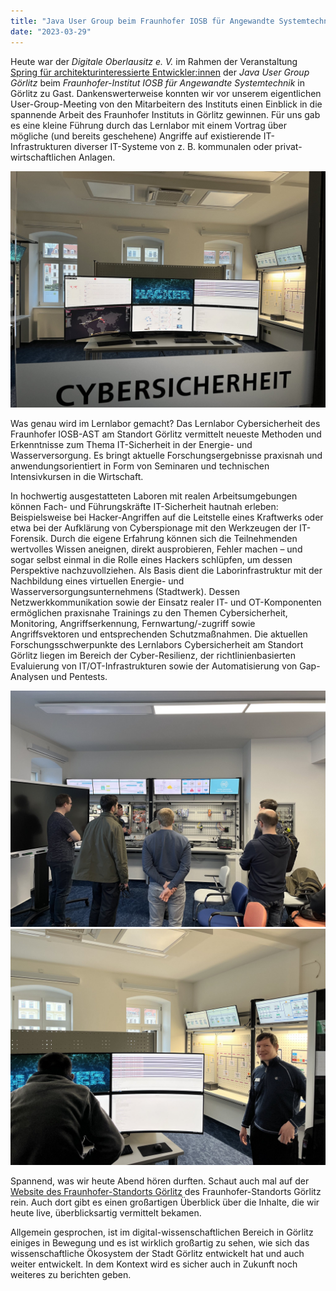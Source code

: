 ```yaml
---
title: "Java User Group beim Fraunhofer IOSB für Angewandte Systemtechnik"
date: "2023-03-29"
---
```


Heute war der *Digitale Oberlausitz e. V.* im Rahmen der Veranstaltung [Spring für architekturinteressierte Entwickler:innen](https://www.jug-gr.de/talks/2023-03-29-spring_fuer_architekturinteressierte_entwickler_innen/) der *Java User Group Görlitz* beim *Fraunhofer-Institut IOSB für Angewandte Systemtechnik* in Görlitz zu Gast. Dankenswerterweise konnten wir vor unserem eigentlichen User-Group-Meeting von den Mitarbeitern des Instituts einen Einblick in die spannende Arbeit des Fraunhofer Instituts in Görlitz gewinnen. Für uns gab es eine kleine Führung durch das Lernlabor mit einem Vortrag über mögliche (und bereits geschehene) Angriffe auf existierende IT-Infrastrukturen diverser IT-Systeme von z. B. kommunalen oder privat-wirtschaftlichen Anlagen. 

![Bild vom Fraunhofer IOSB Lernlabor für Cybersicherheit](../../images/2023-03-29-fraunhofer-jug-1.jpg  "Fraunhofer IOSB - Lernlabor für Cybersicherheit")

Was genau wird im Lernlabor gemacht? Das Lernlabor Cybersicherheit des Fraunhofer IOSB-AST am Standort Görlitz vermittelt neueste Methoden und Erkenntnisse zum Thema IT-Sicherheit in der Energie- und Wasserversorgung. Es bringt aktuelle Forschungsergebnisse praxisnah und anwendungsorientiert in Form von Seminaren und technischen Intensivkursen in die Wirtschaft. 

<!--more-->

In hochwertig ausgestatteten Laboren mit realen Arbeitsumgebungen können Fach- und Führungskräfte IT-Sicherheit hautnah erleben: Beispielsweise bei Hacker-Angriffen auf die Leitstelle eines Kraftwerks oder etwa bei der Aufklärung von Cyberspionage mit den Werkzeugen der IT-Forensik. Durch die eigene Erfahrung können sich die Teilnehmenden wertvolles Wissen aneignen, direkt ausprobieren, Fehler machen – und sogar selbst einmal in die Rolle eines Hackers schlüpfen, um dessen Perspektive nachzuvollziehen. Als Basis dient die Laborinfrastruktur mit der Nachbildung eines virtuellen Energie- und Wasserversorgungsunternehmens (Stadtwerk). Dessen Netzwerkkommunikation sowie der Einsatz realer IT- und OT-Komponenten ermöglichen praxisnahe Trainings zu den Themen Cybersicherheit, Monitoring, Angriffserkennung, Fernwartung/-zugriff sowie Angriffsvektoren und entsprechenden Schutzmaßnahmen. Die aktuellen Forschungsschwerpunkte des Lernlabors Cybersicherheit am Standort Görlitz liegen im Bereich der Cyber-Resilienz, der richtlinienbasierten Evaluierung von IT/OT-Infrastrukturen sowie der Automatisierung von Gap-Analysen und Pentests.

![Bild vom Modellaufbau von Industrieanlagen-IT-Technik](../../images/2023-03-29-fraunhofer-jug-2.jpg  "Fraunhofer IOSB - Modellaufbau Industrieanlagen-IT-Technik")
![Bild vom Fraunhofer IOSB Lernlabor für Cybersicherheit mit Personen](../../images/2023-03-29-fraunhofer-jug-3.jpg  "Fraunhofer IOSB - Lernlabor für Cybersicherheit - Personen")

Spannend, was wir heute Abend hören durften. Schaut auch mal auf der [Website des Fraunhofer-Standorts Görlitz](https://www.iosb-ast.fraunhofer.de/de/abteilungen/kognitive-energiesysteme/lernlabor-cybersicherheit-energie-wasserversorgung.html) des Fraunhofer-Standorts Görlitz rein. Auch dort gibt es einen großartigen Überblick über die Inhalte, die wir heute live, überblicksartig vermittelt bekamen. 

Allgemein gesprochen, ist im digital-wissenschaftlichen Bereich in Görlitz einiges in Bewegung und es ist wirklich großartig zu sehen, wie sich das wissenschaftliche Ökosystem der Stadt Görlitz entwickelt hat und auch weiter entwickelt. In dem Kontext wird es sicher auch in Zukunft noch weiteres zu berichten geben.